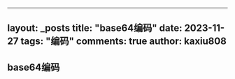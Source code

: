 
---
layout: _posts
title: "base64编码"
date:   2023-11-27
tags: "编码"
comments: true
author: kaxiu808  
---

##  base64编码
<!--stackedit_data:
eyJoaXN0b3J5IjpbNzg4MjY0NjI1LC00MTU0Mzk1MjhdfQ==
-->